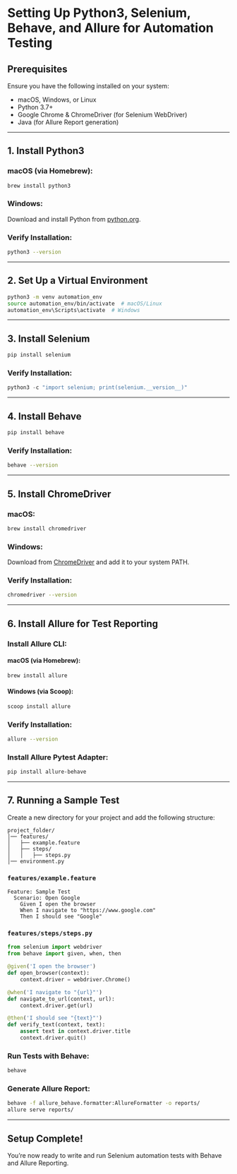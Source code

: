 # Setting Up Python3, Selenium, Behave, and Allure for Automation Testing

## Prerequisites
Ensure you have the following installed on your system:
- macOS, Windows, or Linux
- Python 3.7+
- Google Chrome & ChromeDriver (for Selenium WebDriver)
- Java (for Allure Report generation)

---

## 1. Install Python3
### **macOS (via Homebrew):**
```bash
brew install python3
```

### **Windows:**
Download and install Python from [python.org](https://www.python.org/downloads/).

### **Verify Installation:**
```bash
python3 --version
```

---

## 2. Set Up a Virtual Environment
```bash
python3 -m venv automation_env
source automation_env/bin/activate  # macOS/Linux
automation_env\Scripts\activate  # Windows
```

---

## 3. Install Selenium
```bash
pip install selenium
```

### **Verify Installation:**
```python
python3 -c "import selenium; print(selenium.__version__)"
```

---

## 4. Install Behave
```bash
pip install behave
```

### **Verify Installation:**
```bash
behave --version
```

---

## 5. Install ChromeDriver
### **macOS:**
```bash
brew install chromedriver
```
### **Windows:**
Download from [ChromeDriver](https://sites.google.com/chromium.org/driver/) and add it to your system PATH.

### **Verify Installation:**
```bash
chromedriver --version
```

---

## 6. Install Allure for Test Reporting
### **Install Allure CLI:**
#### **macOS (via Homebrew):**
```bash
brew install allure
```

#### **Windows (via Scoop):**
```bash
scoop install allure
```

### **Verify Installation:**
```bash
allure --version
```

### **Install Allure Pytest Adapter:**
```bash
pip install allure-behave
```

---

## 7. Running a Sample Test
Create a new directory for your project and add the following structure:
```
project_folder/
│── features/
│   ├── example.feature
│   ├── steps/
│   │   ├── steps.py
│── environment.py
```

### **`features/example.feature`**
```gherkin
Feature: Sample Test
  Scenario: Open Google
    Given I open the browser
    When I navigate to "https://www.google.com"
    Then I should see "Google"
```

### **`features/steps/steps.py`**
```python
from selenium import webdriver
from behave import given, when, then

@given('I open the browser')
def open_browser(context):
    context.driver = webdriver.Chrome()

@when('I navigate to "{url}"')
def navigate_to_url(context, url):
    context.driver.get(url)

@then('I should see "{text}"')
def verify_text(context, text):
    assert text in context.driver.title
    context.driver.quit()
```

### **Run Tests with Behave:**
```bash
behave
```

### **Generate Allure Report:**
```bash
behave -f allure_behave.formatter:AllureFormatter -o reports/
allure serve reports/
```

---

## Setup Complete!
You’re now ready to write and run Selenium automation tests with Behave and Allure Reporting.

